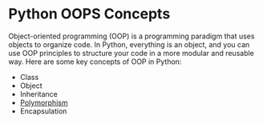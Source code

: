 # Python OOPS Concepts
Object-oriented programming (OOP) is a programming paradigm that uses objects to organize code. In Python, everything is an object, and you can use OOP principles to structure your code in a more modular and reusable way. Here are some key concepts of OOP in Python:    

* Class
* Object
* Inheritance
* [Polymorphism](https://github.com/Mohesh-mkp/Python_concepts/blob/main/Polymorphism.md)
* Encapsulation
